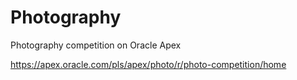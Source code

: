 # Photography
Photography competition on Oracle Apex

https://apex.oracle.com/pls/apex/photo/r/photo-competition/home
